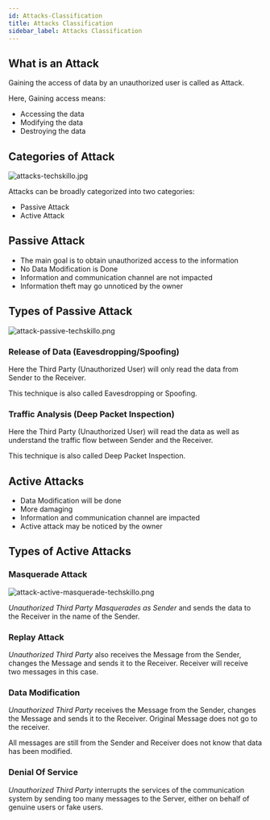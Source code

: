 ```yaml
---
id: Attacks-Classification
title: Attacks Classification
sidebar_label: Attacks Classification
---
```


## What is an Attack

Gaining the access of data by an unauthorized user is called as Attack.

Here, Gaining access means: 

- Accessing the data
- Modifying the data
- Destroying the data

## Categories of Attack

![attacks-techskillo.jpg](assets/attacks-techskillo.jpg)

Attacks can be broadly categorized into two categories:

- Passive Attack
- Active Attack

## Passive Attack

- The main goal is to obtain unauthorized access to the information
- No Data Modification is Done
- Information and communication channel are not impacted
- Information theft may go unnoticed by the owner

## Types of Passive Attack

![attack-passive-techskillo.png](assets/attack-passive-techskillo.png)

### Release of Data (Eavesdropping/Spoofing) 

Here the Third Party (Unauthorized User) will only read the data from Sender to the Receiver. 
    
This technique is also called Eavesdropping or Spoofing.

### Traffic Analysis (Deep Packet Inspection)

Here the Third Party (Unauthorized User) will read the data as well as understand the traffic flow between Sender and the Receiver.
    
This technique is also called Deep Packet Inspection.

## Active Attacks

- Data Modification will be done
- More damaging
- Information and communication channel are impacted
- Active attack may be noticed by the owner

## Types of Active Attacks

### Masquerade Attack

![attack-active-masquerade-techskillo.png](assets/attack-active-masquerade-techskillo.png)

_Unauthorized Third Party Masquerades as Sender_ and sends the data to the Receiver in the name of the Sender.

### Replay Attack

_Unauthorized Third Party_ also receives the Message from the Sender, changes the Message and sends it to the Receiver. Receiver will receive two messages in this case. 

### Data Modification

_Unauthorized Third Party_ receives the Message from the Sender, changes the Message and sends it to the Receiver. Original Message does not go to the receiver. 
    
All messages are still from the Sender and Receiver does not know that data has been modified. 

### Denial Of Service

_Unauthorized Third Party_ interrupts the services of the communication system by sending too many messages to the Server, either on behalf of genuine users or fake users.  

